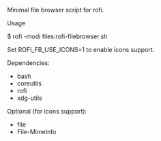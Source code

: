 Minimal file browser script for rofi.

Usage

$ rofi -modi files:rofi-filebrowser.sh

Set ROFI_FB_USE_ICONS=1 to enable icons support.

Dependencies:

- bash
- coreutils
- rofi
- xdg-utils

Optional (for icons support):

- file
- File-MimeInfo
